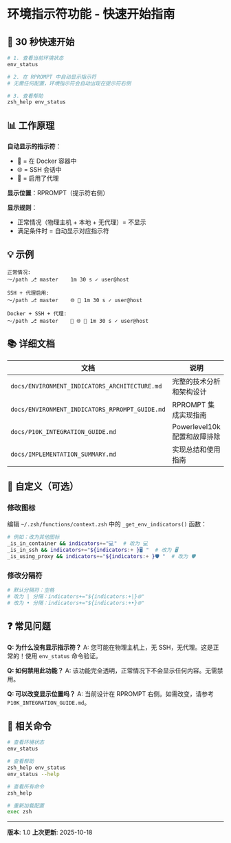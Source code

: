 # 环境指示符功能 - 快速开始指南

## 🚀 30 秒快速开始

```bash
# 1. 查看当前环境状态
env_status

# 2. 在 RPROMPT 中自动显示指示符
# 无需任何配置，环境指示符会自动出现在提示符右侧

# 3. 查看帮助
zsh_help env_status
```

## 📊 工作原理

**自动显示的指示符**：
- 🐳 = 在 Docker 容器中
- 🌐 = SSH 会话中
- 🔐 = 启用了代理

**显示位置**：RPROMPT（提示符右侧）

**显示规则**：
- 正常情况（物理主机 + 本地 + 无代理）= 不显示
- 满足条件时 = 自动显示对应指示符

## 💡 示例

```
正常情况:
～/path ⎇ master    1m 30 s ✓ user@host

SSH + 代理启用:
～/path ⎇ master    🌐 🔐 1m 30 s ✓ user@host

Docker + SSH + 代理:
～/path ⎇ master    🐳 🌐 🔐 1m 30 s ✓ user@host
```

## 📚 详细文档

| 文档 | 说明 |
|------|------|
| `docs/ENVIRONMENT_INDICATORS_ARCHITECTURE.md` | 完整的技术分析和架构设计 |
| `docs/ENVIRONMENT_INDICATORS_RPROMPT_GUIDE.md` | RPROMPT 集成实现指南 |
| `docs/P10K_INTEGRATION_GUIDE.md` | Powerlevel10k 配置和故障排除 |
| `docs/IMPLEMENTATION_SUMMARY.md` | 实现总结和使用指南 |

## 🔧 自定义（可选）

### 修改图标

编辑 `~/.zsh/functions/context.zsh` 中的 `_get_env_indicators()` 函数：

```bash
# 例如：改为其他图标
_is_in_container && indicators+="💻"  # 改为 💻
_is_in_ssh && indicators+="${indicators:+ }🖥️ "  # 改为 🖥️
_is_using_proxy && indicators+="${indicators:+ }🛡️ "  # 改为 🛡️
```

### 修改分隔符

```bash
# 默认分隔符：空格
# 改为 | 分隔：indicators+="${indicators:+|}🌐"
# 改为 • 分隔：indicators+="${indicators:+•}🌐"
```

## ❓ 常见问题

**Q: 为什么没有显示指示符？**
A: 您可能在物理主机上，无 SSH，无代理。这是正常的！使用 `env_status` 命令验证。

**Q: 如何禁用此功能？**
A: 该功能完全透明，正常情况下不会显示任何内容。无需禁用。

**Q: 可以改变显示位置吗？**
A: 当前设计在 RPROMPT 右侧。如需改变，请参考 `P10K_INTEGRATION_GUIDE.md`。

## 🔗 相关命令

```bash
# 查看环境状态
env_status

# 查看帮助
zsh_help env_status
env_status --help

# 查看所有命令
zsh_help

# 重新加载配置
exec zsh
```

---

**版本**: 1.0
**上次更新**: 2025-10-18
